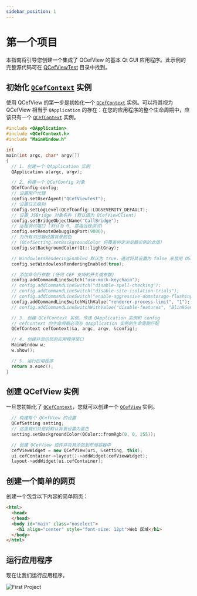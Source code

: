 ```yaml
---
sidebar_position: 1
---
```


# 第一个项目

本指南将引导您创建一个集成了 QCefView 的基本 Qt GUI 应用程序。此示例的完整源代码可在 [QCefViewTest](https://github.com/CefView/QCefView/tree/main/example/QCefViewTest) 目录中找到。

## 初始化 [`QCefContext`](/docs/reference/QCefContext) 实例

使用 QCefView 的第一步是初始化一个 [`QCefContext`](/docs/reference/QCefContext) 实例。可以将其视为 QCefView 相当于 `QApplication` 的存在：在您的应用程序的整个生命周期中，应该只有一个 [`QCefContext`](/docs/reference/QCefContext) 实例。

```cpp
#include <QApplication>
#include <QCefContext.h>
#include "MainWindow.h"

int
main(int argc, char* argv[])
{
  // 1. 创建一个 QApplication 实例
  QApplication a(argc, argv);

  // 2. 构建一个 QCefConfig 对象
  QCefConfig config;
  // 设置用户代理
  config.setUserAgent("QCefViewTest");
  // 设置日志级别
  config.setLogLevel(QCefConfig::LOGSEVERITY_DEFAULT);
  // 设置 JSBridge 对象名称 (默认值为 QCefViewClient)
  config.setBridgeObjectName("CallBridge");
  // 远程调试端口 (默认为 0, 禁用远程调试)
  config.setRemoteDebuggingPort(9000);
  // 为所有浏览器设置背景颜色
  // (QCefSetting.setBackgroundColor 将覆盖特定浏览器实例的此值)
  config.setBackgroundColor(Qt::lightGray);

  // WindowlessRenderingEnabled 默认为 true，通过将其设置为 false 来禁用 OSR 模式
  config.setWindowlessRenderingEnabled(true);

  // 添加命令行参数 (任何 CEF 支持的开关或参数)
  config.addCommandLineSwitch("use-mock-keychain");
  // config.addCommandLineSwitch("disable-spell-checking");
  // config.addCommandLineSwitch("disable-site-isolation-trials");
  // config.addCommandLineSwitch("enable-aggressive-domstorage-flushing");
  config.addCommandLineSwitchWithValue("renderer-process-limit", "1");
  // config.addCommandLineSwitchWithValue("disable-features", "BlinkGenPropertyTrees,TranslateUI,site-per-process");

  // 3. 创建 QCefContext 实例，传递 QApplication 实例和 config
  // cefContext 的生命周期必须与 QApplication 实例的生命周期匹配
  QCefContext cefContext(&a, argc, argv, &config);

  // 4. 创建并显示您的应用程序窗口
  MainWindow w;
  w.show();

  // 5. 运行应用程序
  return a.exec();
}
```

## 创建 QCefView 实例

一旦您初始化了 [`QCefContext`](/docs/reference/QCefContext)，您就可以创建一个 [`QCefView`](/docs/reference/QCefView) 实例。

```cpp
  // 构建每个 QCefView 的设置
  QCefSetting setting;
  // 这里我们只是将默认背景设置为蓝色
  setting.setBackgroundColor(QColor::fromRgb(0, 0, 255));

  // 创建 QCefView 控件并将其添加到布局容器中
  cefViewWidget = new QCefView(uri, &setting, this);
  ui.cefContainer->layout()->addWidget(cefViewWidget);
  layout->addWidget(ui.cefContainer);
```

## 创建一个简单的网页

创建一个包含以下内容的简单网页：

```html
<html>
  <head>
  </head>
  <body id="main" class="noselect">
    <h1 align="center" style="font-size: 12pt">Web 区域</h1>
  </body>
</html>
```

## 运行应用程序

现在让我们运行应用程序。

![First Project](/img/guide/first-project.png)
